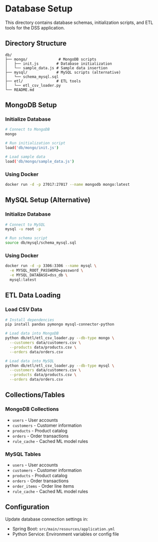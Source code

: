 # Database Setup

This directory contains database schemas, initialization scripts, and ETL tools for the DSS application.

## Directory Structure

```
db/
├── mongo/              # MongoDB scripts
│   ├── init.js        # Database initialization
│   └── sample_data.js # Sample data insertion
├── mysql/             # MySQL scripts (alternative)
│   └── schema_mysql.sql
├── etl/               # ETL tools
│   └── etl_csv_loader.py
└── README.md
```

## MongoDB Setup

### Initialize Database

```bash
# Connect to MongoDB
mongo

# Run initialization script
load('db/mongo/init.js')

# Load sample data
load('db/mongo/sample_data.js')
```

### Using Docker

```bash
docker run -d -p 27017:27017 --name mongodb mongo:latest
```

## MySQL Setup (Alternative)

### Initialize Database

```bash
# Connect to MySQL
mysql -u root -p

# Run schema script
source db/mysql/schema_mysql.sql
```

### Using Docker

```bash
docker run -d -p 3306:3306 --name mysql \
  -e MYSQL_ROOT_PASSWORD=password \
  -e MYSQL_DATABASE=dss_db \
  mysql:latest
```

## ETL Data Loading

### Load CSV Data

```bash
# Install dependencies
pip install pandas pymongo mysql-connector-python

# Load data into MongoDB
python db/etl/etl_csv_loader.py --db-type mongo \
  --customers data/customers.csv \
  --products data/products.csv \
  --orders data/orders.csv

# Load data into MySQL
python db/etl/etl_csv_loader.py --db-type mysql \
  --customers data/customers.csv \
  --products data/products.csv \
  --orders data/orders.csv
```

## Collections/Tables

### MongoDB Collections

- `users` - User accounts
- `customers` - Customer information
- `products` - Product catalog
- `orders` - Order transactions
- `rule_cache` - Cached ML model rules

### MySQL Tables

- `users` - User accounts
- `customers` - Customer information
- `products` - Product catalog
- `orders` - Order transactions
- `order_items` - Order line items
- `rule_cache` - Cached ML model rules

## Configuration

Update database connection settings in:
- Spring Boot: `src/main/resources/application.yml`
- Python Service: Environment variables or config file

